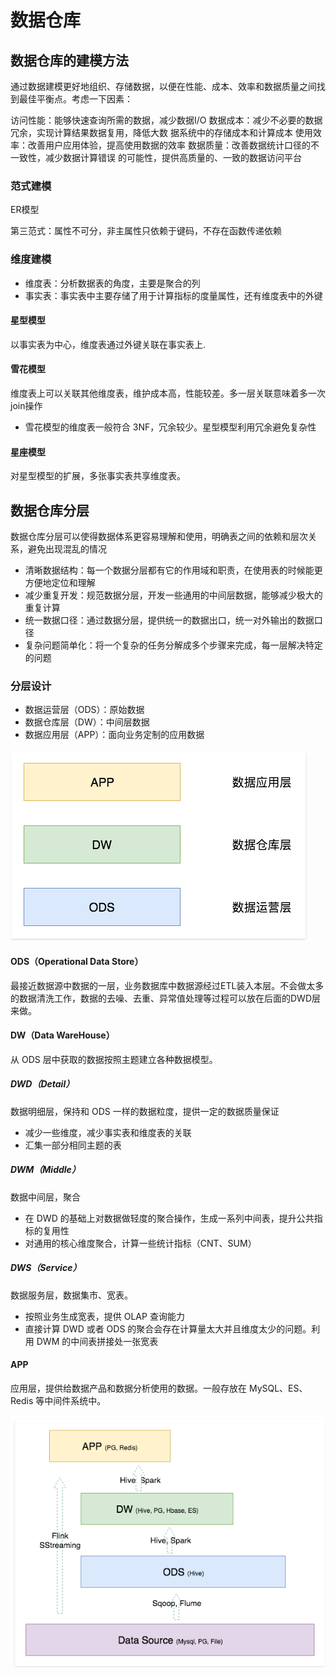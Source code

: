 # 数据仓库

## 数据仓库的建模方法

通过数据建模更好地组织、存储数据，以便在性能、成本、效率和数据质量之间找到最佳平衡点。考虑一下因素：

访问性能：能够快速查询所需的数据，减少数据I/O
数据成本：减少不必要的数据冗余，实现计算结果数据复用，降低大数 据系统中的存储成本和计算成本 
使用效率：改善用户应用体验，提高使用数据的效率
数据质量：改善数据统计口径的不一致性，减少数据计算错误 的可能性，提供高质量的、一致的数据访问平台

### 范式建模

ER模型

第三范式：属性不可分，非主属性只依赖于键码，不存在函数传递依赖



### 维度建模

- 维度表：分析数据表的角度，主要是聚合的列
- 事实表：事实表中主要存储了用于计算指标的度量属性，还有维度表中的外键

#### 星型模型

以事实表为中心，维度表通过外键关联在事实表上.

#### 雪花模型

维度表上可以关联其他维度表，维护成本高，性能较差。多一层关联意味着多一次join操作

- 雪花模型的维度表一般符合 3NF，冗余较少。星型模型利用冗余避免复杂性

#### 星座模型

对星型模型的扩展，多张事实表共享维度表。





## 数据仓库分层

数据仓库分层可以使得数据体系更容易理解和使用，明确表之间的依赖和层次关系，避免出现混乱的情况

- 清晰数据结构：每一个数据分层都有它的作用域和职责，在使用表的时候能更方便地定位和理解
- 减少重复开发：规范数据分层，开发一些通用的中间层数据，能够减少极大的重复计算
- 统一数据口径：通过数据分层，提供统一的数据出口，统一对外输出的数据口径
- 复杂问题简单化：将一个复杂的任务分解成多个步骤来完成，每一层解决特定的问题

### 分层设计

- 数据运营层（ODS）：原始数据
- 数据仓库层（DW）：中间层数据
- 数据应用层（APP）：面向业务定制的应用数据

![image-20210904154810918](..\pic\image-20210904154810918.png)

#### ODS（Operational Data Store）

最接近数据源中数据的一层，业务数据库中数据源经过ETL装入本层。不会做太多的数据清洗工作，数据的去噪、去重、异常值处理等过程可以放在后面的DWD层来做。

#### DW（Data WareHouse）

从 ODS 层中获取的数据按照主题建立各种数据模型。

##### DWD（Detail）

数据明细层，保持和 ODS 一样的数据粒度，提供一定的数据质量保证

- 减少一些维度，减少事实表和维度表的关联
- 汇集一部分相同主题的表

##### DWM（Middle）

数据中间层，聚合

- 在 DWD 的基础上对数据做轻度的聚合操作，生成一系列中间表，提升公共指标的复用性
- 对通用的核心维度聚合，计算一些统计指标（CNT、SUM）

##### DWS（Service）

数据服务层，数据集市、宽表。

- 按照业务生成宽表，提供 OLAP 查询能力
- 直接计算 DWD 或者 ODS 的聚合会存在计算量太大并且维度太少的问题。利用 DWM 的中间表拼接处一张宽表

#### APP

应用层，提供给数据产品和数据分析使用的数据。一般存放在 MySQL、ES、Redis 等中间件系统中。

![image-20210904160439739](../pic/image-20210904160439739.png)





